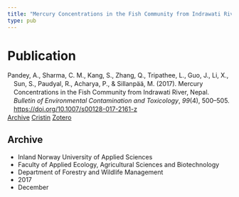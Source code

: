 ```yaml
---
title: "Mercury Concentrations in the Fish Community from Indrawati River, Nepal"
type: pub
---
```

<h1>Publication</h1>
<article id="csl-bib-container-TFGXYZ7C" class="csl-bib-container">
  <div class="csl-bib-body" style="line-height: 1.35; padding-left: 1em; text-indent:-1em;">
  <div class="csl-entry">Pandey, A., Sharma, C. M., Kang, S., Zhang, Q., Tripathee, L., Guo, J., Li, X., Sun, S., Paudyal, R., Acharya, P., &amp; Sillanp&#xE4;&#xE4;, M. (2017). Mercury Concentrations in the Fish Community from Indrawati River, Nepal. <i>Bulletin of Environmental Contamination and Toxicology</i>, <i>99</i>(4), 500&#x2013;505. <a href="https://doi.org/10.1007/s00128-017-2161-z">https://doi.org/10.1007/s00128-017-2161-z</a></div>
</div>
  <div class="csl-bib-buttons">
    <a href="#taxonomy-article-TFGXYZ7C" class="csl-bib-button">Archive</a>
    <a href="https://app.cristin.no/results/show.jsf?id=1523583" alt="Cristin URL" class="csl-bib-button">Cristin</a>
    <a href="http://zotero.org/groups/5022929/items/TFGXYZ7C" alt="Zotero URL" class="csl-bib-button">Zotero</a>
  </div>
  <div id="csl-bib-meta-container-TFGXYZ7C"></div>
</article>
<div id="csl-bib-meta-TFGXYZ7C" class="csl-bib-meta">
  <article id="taxonomy-article-TFGXYZ7C" class="taxonomy-article">
    <h1>Archive</h1>
    <ul>
      <li>Inland Norway University of Applied Sciences</li>
      <li>Faculty of Applied Ecology, Agricultural Sciences and Biotechnology</li>
      <li>Department of Forestry and Wildlife Management</li>
      <li>2017</li>
      <li>December</li>
    </ul>
  </article>
</div>
